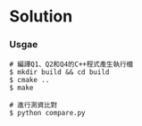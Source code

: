 # Solution

### Usgae
```shell
# 編譯Q1、Q2和Q4的C++程式產生執行檔
$ mkdir build && cd build
$ cmake ..
$ make

# 進行測資比對
$ python compare.py
```